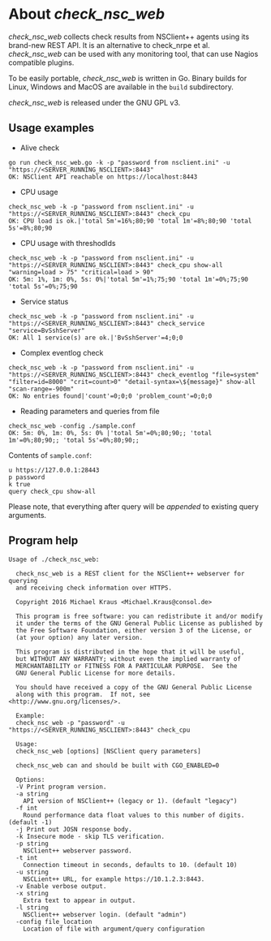 # About *check_nsc_web*

*check_nsc_web* collects check results from NSClient++ agents using its brand-new REST API. It is an alternative to check_nrpe et al.
*check_nsc_web* can be used with any monitoring tool, that can use Nagios compatible plugins.

To be easily portable, *check_nsc_web* is written in Go. Binary builds for Linux, Windows and MacOS are available in the ```build``` subdirectory.

*check_nsc_web* is released under the GNU GPL v3.

## Usage examples
* Alive check
```
go run check_nsc_web.go -k -p "password from nsclient.ini" -u "https://<SERVER_RUNNING_NSCLIENT>:8443"
OK: NSClient API reachable on https://localhost:8443
```

* CPU usage
```
check_nsc_web -k -p "password from nsclient.ini" -u "https://<SERVER_RUNNING_NSCLIENT>:8443" check_cpu
OK: CPU load is ok.|'total 5m'=16%;80;90 'total 1m'=8%;80;90 'total 5s'=8%;80;90
```
* CPU usage with threshodlds
```
check_nsc_web -k -p "password from nsclient.ini" -u "https://<SERVER_RUNNING_NSCLIENT>:8443" check_cpu show-all "warning=load > 75" "critical=load > 90"
OK: 5m: 1%, 1m: 0%, 5s: 0%|'total 5m'=1%;75;90 'total 1m'=0%;75;90 'total 5s'=0%;75;90
```

* Service status
```
check_nsc_web -k -p "password from nsclient.ini" -u "https://<SERVER_RUNNING_NSCLIENT>:8443" check_service "service=BvSshServer"
OK: All 1 service(s) are ok.|'BvSshServer'=4;0;0
```

* Complex eventlog check
```
check_nsc_web -k -p "password from nsclient.ini" -u "https://<SERVER_RUNNING_NSCLIENT>:8443" check_eventlog "file=system" "filter=id=8000" "crit=count>0" "detail-syntax=\${message}" show-all "scan-range=-900m"
OK: No entries found|'count'=0;0;0 'problem_count'=0;0;0
```

* Reading parameters and queries from file
```
check_nsc_web -config ./sample.conf
OK: 5m: 0%, 1m: 0%, 5s: 0% |'total 5m'=0%;80;90;; 'total 1m'=0%;80;90;; 'total 5s'=0%;80;90;;
```

Contents of ```sample.conf```:
```
u https://127.0.0.1:28443
p password
k true
query check_cpu show-all
```

Please note, that everything after query will be *appended* to existing query arguments.

## Program help
```
Usage of ./check_nsc_web:

  check_nsc_web is a REST client for the NSClient++ webserver for querying
  and receiving check information over HTTPS.

  Copyright 2016 Michael Kraus <Michael.Kraus@consol.de>

  This program is free software: you can redistribute it and/or modify
  it under the terms of the GNU General Public License as published by
  the Free Software Foundation, either version 3 of the License, or
  (at your option) any later version.

  This program is distributed in the hope that it will be useful,
  but WITHOUT ANY WARRANTY; without even the implied warranty of
  MERCHANTABILITY or FITNESS FOR A PARTICULAR PURPOSE.  See the
  GNU General Public License for more details.

  You should have received a copy of the GNU General Public License
  along with this program.  If not, see <http://www.gnu.org/licenses/>.

  Example:
  check_nsc_web -p "password" -u "https://<SERVER_RUNNING_NSCLIENT>:8443" check_cpu

  Usage:
  check_nsc_web [options] [NSClient query parameters]

  check_nsc_web can and should be built with CGO_ENABLED=0

  Options:
  -V Print program version.
  -a string
    API version of NSClient++ (legacy or 1). (default "legacy")
  -f int
    Round performance data float values to this number of digits. (default -1)
  -j Print out JOSN response body.
  -k Insecure mode - skip TLS verification.
  -p string
    NSClient++ webserver password.
  -t int
    Connection timeout in seconds, defaults to 10. (default 10)
  -u string
    NSCLient++ URL, for example https://10.1.2.3:8443.
  -v Enable verbose output.
  -x string
    Extra text to appear in output.
  -l string
    NSClient++ webserver login. (default "admin")
  -config file_location
    Location of file with argument/query configuration
```
